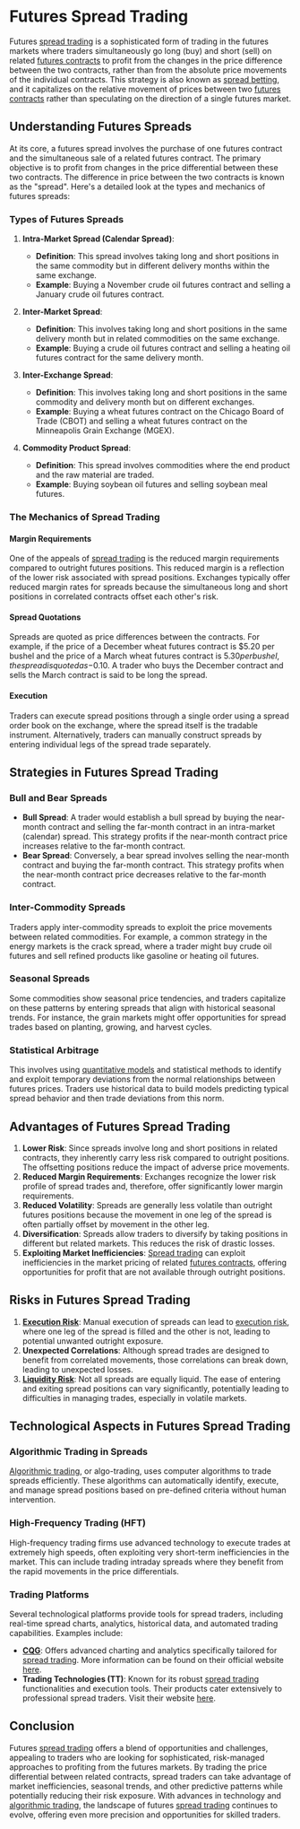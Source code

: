 # Futures Spread Trading

Futures [spread trading](../s/spread_trading.md) is a sophisticated form of trading in the futures markets where traders simultaneously go long (buy) and short (sell) on related [futures contracts](../f/futures_contracts.md) to profit from the changes in the price difference between the two contracts, rather than from the absolute price movements of the individual contracts. This strategy is also known as [spread betting](../s/spread_betting.md), and it capitalizes on the relative movement of prices between two [futures contracts](../f/futures_contracts.md) rather than speculating on the direction of a single futures market.

## Understanding Futures Spreads

At its core, a futures spread involves the purchase of one futures contract and the simultaneous sale of a related futures contract. The primary objective is to profit from changes in the price differential between these two contracts. The difference in price between the two contracts is known as the "spread". Here's a detailed look at the types and mechanics of futures spreads:

### Types of Futures Spreads

1. **Intra-Market Spread (Calendar Spread)**:
    - **Definition**: This spread involves taking long and short positions in the same commodity but in different delivery months within the same exchange.
    - **Example**: Buying a November crude oil futures contract and selling a January crude oil futures contract.
    
2. **Inter-Market Spread**:
    - **Definition**: This involves taking long and short positions in the same delivery month but in related commodities on the same exchange.
    - **Example**: Buying a crude oil futures contract and selling a heating oil futures contract for the same delivery month.
    
3. **Inter-Exchange Spread**:
    - **Definition**: This involves taking long and short positions in the same commodity and delivery month but on different exchanges.
    - **Example**: Buying a wheat futures contract on the Chicago Board of Trade (CBOT) and selling a wheat futures contract on the Minneapolis Grain Exchange (MGEX).

4. **Commodity Product Spread**: 
    - **Definition**: This spread involves commodities where the end product and the raw material are traded. 
    - **Example**: Buying soybean oil futures and selling soybean meal futures.

### The Mechanics of Spread Trading

#### Margin Requirements

One of the appeals of [spread trading](../s/spread_trading.md) is the reduced margin requirements compared to outright futures positions. This reduced margin is a reflection of the lower risk associated with spread positions. Exchanges typically offer reduced margin rates for spreads because the simultaneous long and short positions in correlated contracts offset each other's risk.

#### Spread Quotations

Spreads are quoted as price differences between the contracts. For example, if the price of a December wheat futures contract is $5.20 per bushel and the price of a March wheat futures contract is $5.30 per bushel, the spread is quoted as -$0.10. A trader who buys the December contract and sells the March contract is said to be long the spread.

#### Execution

Traders can execute spread positions through a single order using a spread order book on the exchange, where the spread itself is the tradable instrument. Alternatively, traders can manually construct spreads by entering individual legs of the spread trade separately.

## Strategies in Futures Spread Trading

### Bull and Bear Spreads

- **Bull Spread**: A trader would establish a bull spread by buying the near-month contract and selling the far-month contract in an intra-market (calendar) spread. This strategy profits if the near-month contract price increases relative to the far-month contract.
- **Bear Spread**: Conversely, a bear spread involves selling the near-month contract and buying the far-month contract. This strategy profits when the near-month contract price decreases relative to the far-month contract.

### Inter-Commodity Spreads

Traders apply inter-commodity spreads to exploit the price movements between related commodities. For example, a common strategy in the energy markets is the crack spread, where a trader might buy crude oil futures and sell refined products like gasoline or heating oil futures.

### Seasonal Spreads

Some commodities show seasonal price tendencies, and traders capitalize on these patterns by entering spreads that align with historical seasonal trends. For instance, the grain markets might offer opportunities for spread trades based on planting, growing, and harvest cycles.

### Statistical Arbitrage

This involves using [quantitative models](../q/quantitative_models.md) and statistical methods to identify and exploit temporary deviations from the normal relationships between futures prices. Traders use historical data to build models predicting typical spread behavior and then trade deviations from this norm.

## Advantages of Futures Spread Trading

1. **Lower Risk**: Since spreads involve long and short positions in related contracts, they inherently carry less risk compared to outright positions. The offsetting positions reduce the impact of adverse price movements.
2. **Reduced Margin Requirements**: Exchanges recognize the lower risk profile of spread trades and, therefore, offer significantly lower margin requirements.
3. **Reduced Volatility**: Spreads are generally less volatile than outright futures positions because the movement in one leg of the spread is often partially offset by movement in the other leg.
4. **Diversification**: Spreads allow traders to diversify by taking positions in different but related markets. This reduces the risk of drastic losses.
5. **Exploiting Market Inefficiencies**: [Spread trading](../s/spread_trading.md) can exploit inefficiencies in the market pricing of related [futures contracts](../f/futures_contracts.md), offering opportunities for profit that are not available through outright positions.

## Risks in Futures Spread Trading

1. **[Execution Risk](../e/execution_risk.md)**: Manual execution of spreads can lead to [execution risk](../e/execution_risk.md), where one leg of the spread is filled and the other is not, leading to potential unwanted outright exposure.
2. **Unexpected Correlations**: Although spread trades are designed to benefit from correlated movements, those correlations can break down, leading to unexpected losses.
3. **[Liquidity Risk](../l/liquidity_risk.md)**: Not all spreads are equally liquid. The ease of entering and exiting spread positions can vary significantly, potentially leading to difficulties in managing trades, especially in volatile markets.

## Technological Aspects in Futures Spread Trading

### Algorithmic Trading in Spreads

[Algorithmic trading](../a/algorithmic_trading.md), or algo-trading, uses computer algorithms to trade spreads efficiently. These algorithms can automatically identify, execute, and manage spread positions based on pre-defined criteria without human intervention.

### High-Frequency Trading (HFT)

High-frequency trading firms use advanced technology to execute trades at extremely high speeds, often exploiting very short-term inefficiencies in the market. This can include trading intraday spreads where they benefit from the rapid movements in the price differentials.

### Trading Platforms

Several technological platforms provide tools for spread traders, including real-time spread charts, analytics, historical data, and automated trading capabilities. Examples include:

- **[CQG](../c/cqg.md)**: Offers advanced charting and analytics specifically tailored for [spread trading](../s/spread_trading.md). More information can be found on their official website [here](https://www.cqg.com).
- **Trading Technologies (TT)**: Known for its robust [spread trading](../s/spread_trading.md) functionalities and execution tools. Their products cater extensively to professional spread traders. Visit their website [here](https://www.tradingtechnologies.com).

## Conclusion

Futures [spread trading](../s/spread_trading.md) offers a blend of opportunities and challenges, appealing to traders who are looking for sophisticated, risk-managed approaches to profiting from the futures markets. By trading the price differential between related contracts, spread traders can take advantage of market inefficiencies, seasonal trends, and other predictive patterns while potentially reducing their risk exposure. With advances in technology and [algorithmic trading](../a/algorithmic_trading.md), the landscape of futures [spread trading](../s/spread_trading.md) continues to evolve, offering even more precision and opportunities for skilled traders.
